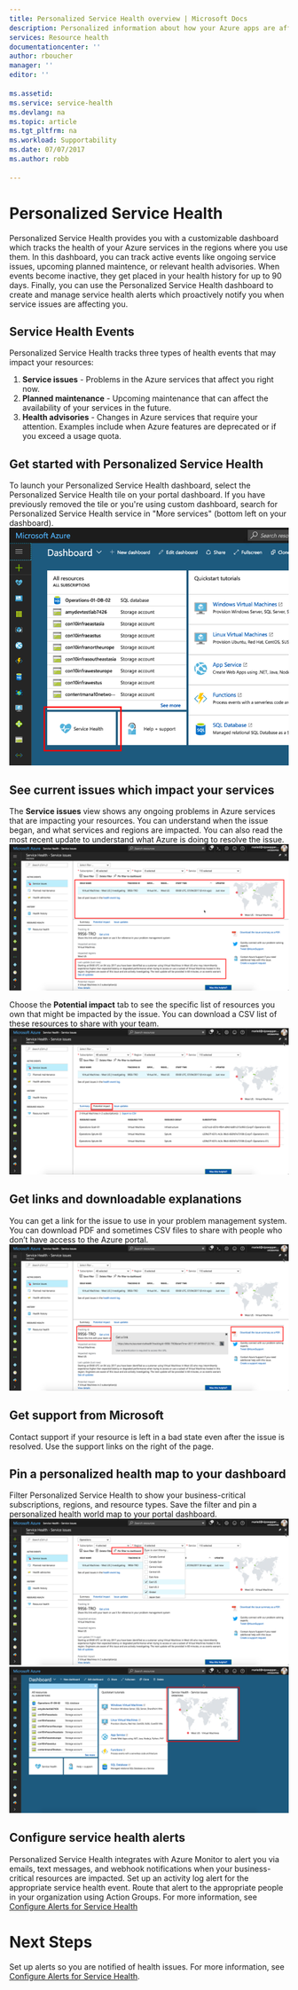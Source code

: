 ```yaml
---
title: Personalized Service Health overview | Microsoft Docs
description: Personalized information about how your Azure apps are affected by current and future Azure service problems and maintenance. 
services: Resource health
documentationcenter: ''
author: rboucher
manager: ''
editor: ''

ms.assetid: 
ms.service: service-health
ms.devlang: na
ms.topic: article
ms.tgt_pltfrm: na
ms.workload: Supportability
ms.date: 07/07/2017
ms.author: robb

---
```

# Personalized Service Health
Personalized Service Health provides you with a customizable dashboard which tracks the health of your Azure services in the regions where you use them. In this dashboard, you can track active events like ongoing service issues, upcoming planned maintence, or relevant health advisories. When events become inactive, they get placed in your health history for up to 90 days. Finally, you can use the Personalized Service Health dashboard to create and manage service health alerts which proactively notify you when service issues are affecting you.

## Service Health Events
Personalized Service Health tracks three types of health events that may impact your resources:
1. **Service issues** - Problems in the Azure services that affect you right now. 
2. **Planned maintenance** - Upcoming maintenance that can affect the availability of your services in the future.  
3. **Health advisories** - Changes in Azure services that require your attention. Examples include when Azure features are deprecated or if you exceed a usage quota.

## Get started with Personalized Service Health
To launch your Personalized Service Health dashboard, select the Personalized Service Health tile on your portal dashboard. If you have previously removed the tile or you're using custom dashboard, search for Personalized Service Health service in "More services" (bottom left on your dashboard).
![Get started with Service Health](./media/service-health-overview/azure-service-health-overview-1.png)

## See current issues which impact your services
The **Service issues** view shows any ongoing problems in Azure services that are impacting your resources. You can understand when the issue began, and what services and regions are impacted. You can also read the most recent update to understand what Azure is doing to resolve the issue. 
![Manage service issue](./media/service-health-overview/azure-service-health-overview-2.png)

Choose the **Potential impact** tab to see the specific list of resources you own that might be impacted by the issue. You can download a CSV list of these resources to share with your team.
![Manage service issue - Impact](./media/service-health-overview/azure-service-health-overview-4.png)

## Get links and downloadable explanations 
You can get a link for the issue to use in your problem management system. You can download PDF and sometimes CSV files to share with people who don’t have access to the Azure portal.   
![Manage service issue - Problem management](./media/service-health-overview/azure-service-health-overview-3.png)

## Get support from Microsoft
Contact support if your resource is left in a bad state even after the issue is resolved.  Use the support links on the right of the page.  

## Pin a personalized health map to your dashboard
Filter Personalized Service Health to show your business-critical subscriptions, regions, and resource types. Save the filter and pin a personalized health world map to your portal dashboard. 
![Filter personalized health map](./media/service-health-overview/azure-service-health-overview-6a.png)
![Pin a personalized health map](./media/service-health-overview/azure-service-health-overview-6b.png)

## Configure service health alerts
Personalized Service Health integrates with Azure Monitor to alert you via emails, text messages, and webhook notifications when your business-critical resources are impacted. Set up an activity log alert for the appropriate service health event. Route that alert to the appropriate people in your organization using Action Groups. For more information, see [Configure Alerts for Service Health](../monitoring-and-diagnostics/monitoring-activity-log-alerts-on-service-notifications.md)

# Next Steps
Set up alerts so you are notified of health issues. For more information, see [Configure Alerts for Service Health](../monitoring-and-diagnostics/monitoring-activity-log-alerts-on-service-notifications.md). 